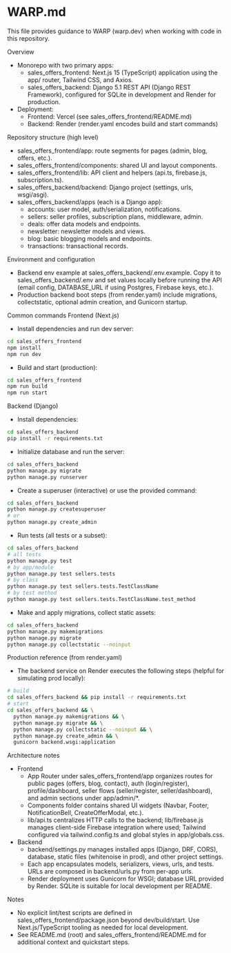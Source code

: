 # WARP.md

This file provides guidance to WARP (warp.dev) when working with code in this repository.

Overview
- Monorepo with two primary apps:
  - sales_offers_frontend: Next.js 15 (TypeScript) application using the app/ router, Tailwind CSS, and Axios.
  - sales_offers_backend: Django 5.1 REST API (Django REST Framework), configured for SQLite in development and Render for production.
- Deployment:
  - Frontend: Vercel (see sales_offers_frontend/README.md)
  - Backend: Render (render.yaml encodes build and start commands)

Repository structure (high level)
- sales_offers_frontend/app: route segments for pages (admin, blog, offers, etc.).
- sales_offers_frontend/components: shared UI and layout components.
- sales_offers_frontend/lib: API client and helpers (api.ts, firebase.js, subscription.ts).
- sales_offers_backend/backend: Django project (settings, urls, wsgi/asgi).
- sales_offers_backend/apps (each is a Django app):
  - accounts: user model, auth/serialization, notifications.
  - sellers: seller profiles, subscription plans, middleware, admin.
  - deals: offer data models and endpoints.
  - newsletter: newsletter models and views.
  - blog: basic blogging models and endpoints.
  - transactions: transactional records.

Environment and configuration
- Backend env example at sales_offers_backend/.env.example. Copy it to sales_offers_backend/.env and set values locally before running the API (email config, DATABASE_URL if using Postgres, Firebase keys, etc.).
- Production backend boot steps (from render.yaml) include migrations, collectstatic, optional admin creation, and Gunicorn startup.

Common commands
Frontend (Next.js)
- Install dependencies and run dev server:
```bash path=null start=null
cd sales_offers_frontend
npm install
npm run dev
```
- Build and start (production):
```bash path=null start=null
cd sales_offers_frontend
npm run build
npm run start
```

Backend (Django)
- Install dependencies:
```bash path=null start=null
cd sales_offers_backend
pip install -r requirements.txt
```
- Initialize database and run the server:
```bash path=null start=null
cd sales_offers_backend
python manage.py migrate
python manage.py runserver
```
- Create a superuser (interactive) or use the provided command:
```bash path=null start=null
cd sales_offers_backend
python manage.py createsuperuser
# or
python manage.py create_admin
```
- Run tests (all tests or a subset):
```bash path=null start=null
cd sales_offers_backend
# all tests
python manage.py test
# by app/module
python manage.py test sellers.tests
# by class
python manage.py test sellers.tests.TestClassName
# by test method
python manage.py test sellers.tests.TestClassName.test_method
```
- Make and apply migrations, collect static assets:
```bash path=null start=null
cd sales_offers_backend
python manage.py makemigrations
python manage.py migrate
python manage.py collectstatic --noinput
```

Production reference (from render.yaml)
- The backend service on Render executes the following steps (helpful for simulating prod locally):
```bash path=null start=null
# build
cd sales_offers_backend && pip install -r requirements.txt
# start
cd sales_offers_backend && \
  python manage.py makemigrations && \
  python manage.py migrate && \
  python manage.py collectstatic --noinput && \
  python manage.py create_admin && \
  gunicorn backend.wsgi:application
```

Architecture notes
- Frontend
  - App Router under sales_offers_frontend/app organizes routes for public pages (offers, blog, contact), auth (login/register), profile/dashboard, seller flows (seller/register, seller/dashboard), and admin sections under app/admin/*.
  - Components folder contains shared UI widgets (Navbar, Footer, NotificationBell, CreateOfferModal, etc.).
  - lib/api.ts centralizes HTTP calls to the backend; lib/firebase.js manages client-side Firebase integration where used; Tailwind configured via tailwind.config.ts and global styles in app/globals.css.
- Backend
  - backend/settings.py manages installed apps (Django, DRF, CORS), database, static files (whitenoise in prod), and other project settings.
  - Each app encapsulates models, serializers, views, urls, and tests. URLs are composed in backend/urls.py from per-app urls.
  - Render deployment uses Gunicorn for WSGI; database URL provided by Render. SQLite is suitable for local development per README.

Notes
- No explicit lint/test scripts are defined in sales_offers_frontend/package.json beyond dev/build/start. Use Next.js/TypeScript tooling as needed for local development.
- See README.md (root) and sales_offers_frontend/README.md for additional context and quickstart steps.
